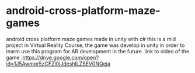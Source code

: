# android-cross-platform-maze-games
android cross platform maze  games made in unity with c#
this is a mid project in Virtual Reality Course, the game was develop in unity in order to learm use 
this program for AR development in the future.
link to video of the game
:https://drive.google.com/open?id=1J5Awmqr5zCFZl0iJdeshlLZSEV0NQeja
